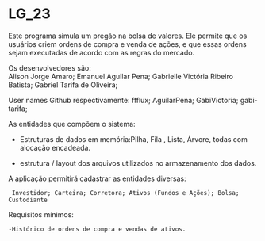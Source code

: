 # LG_23
Este programa simula um pregão na bolsa de valores. Ele permite que os usuários criem ordens de compra e venda de ações, e que essas ordens sejam executadas de acordo com as regras do mercado.

Os desenvolvedores são:  
Alison Jorge Amaro; 
Emanuel Aguilar Pena; 
Gabrielle Victória Ribeiro Batista; 
Gabriel Tarifa de Oliveira;

User names Github respectivamente:
ffflux;
AguilarPena;
GabiVictoria;
gabi-tarifa;

As entidades que compõem o sistema:
   - Estruturas de dados em memória:Pilha, Fila , Lista, Árvore, todas com alocação encadeada.

  - estrutura / layout  dos arquivos utilizados no armazenamento dos dados.

A aplicação permitirá cadastrar as entidades diversas:

     Investidor; Carteira; Corretora; Ativos (Fundos e Ações); Bolsa; Custodiante

Requisitos mínimos:

    -Histórico de ordens de compra e vendas de ativos.
